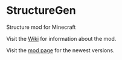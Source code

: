 StructureGen
============

Structure mod for Minecraft

Visit the [Wiki](https://github.com/Ivorforce/RecurrentComplex/wiki) for information about the mod.

Visit the [mod page](http://www.minecraftforum.net/topic/563257-172-ivorius-mods-drugs-statues-flags-boxes-of-doom-hamsters/) for the newest versions.
